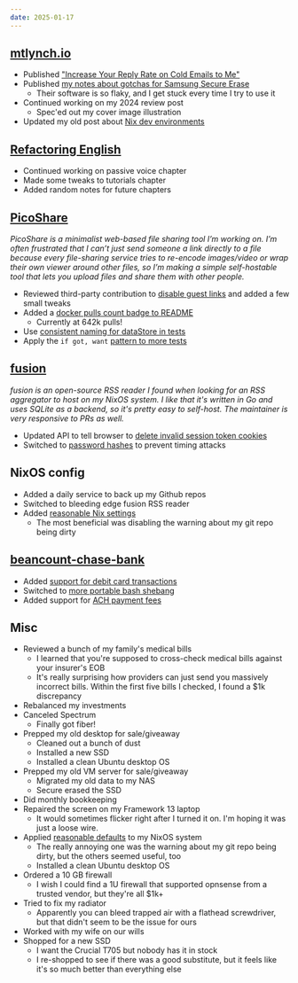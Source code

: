 ```yaml
---
date: 2025-01-17
---
```


## [mtlynch.io](https://mtlynch.io)

- Published ["Increase Your Reply Rate on Cold Emails to Me"](https://mtlynch.io/notes/emailing-me/)
- Published [my notes about gotchas for Samsung Secure Erase](https://mtlynch.io/notes/samsung-secure-erase/)
  - Their software is so flaky, and I get stuck every time I try to use it
- Continued working on my 2024 review post
  - Spec'ed out my cover image illustration
- Updated my old post about [Nix dev environments](https://mtlynch.io/notes/nix-dev-environment/)

## [Refactoring English](https://refactoringenglish.com)

- Continued working on passive voice chapter
- Made some tweaks to tutorials chapter
- Added random notes for future chapters

## [PicoShare](https://pico.rocks)

_PicoShare is a minimalist web-based file sharing tool I’m working on. I’m often frustrated that I can’t just send someone a link directly to a file because every file-sharing service tries to re-encode images/video or wrap their own viewer around other files, so I’m making a simple self-hostable tool that lets you upload files and share them with other people._

- Reviewed third-party contribution to [disable guest links](https://github.com/mtlynch/picoshare/pull/646) and added a few small tweaks
- Added a [docker pulls count badge to README](https://github.com/mtlynch/picoshare/pull/652)
  - Currently at 642k pulls!
- Use [consistent naming for dataStore in tests](https://github.com/mtlynch/picoshare/pull/653)
- Apply the `if got, want` [pattern to more tests](https://github.com/mtlynch/picoshare/pull/654)

## [fusion](https://github.com/0x2E/fusion)

_fusion is an open-source RSS reader I found when looking for an RSS aggregator to host on my NixOS system. I like that it's written in Go and uses SQLite as a backend, so it's pretty easy to self-host. The maintainer is very responsive to PRs as well._

- Updated API to tell browser to [delete invalid session token cookies](https://github.com/0x2E/fusion/pull/50)
- Switched to [password hashes](https://github.com/0x2E/fusion/pull/51) to prevent timing attacks

## NixOS config

- Added a daily service to back up my Github repos
- Switched to bleeding edge fusion RSS reader
- Added [reasonable Nix settings](https://jackson.dev/post/nix-reasonable-defaults/)
  - The most beneficial was disabling the warning about my git repo being dirty

## [beancount-chase-bank](https://github.com/mtlynch/beancount-chase-bank)

- Added [support for debit card transactions](https://github.com/mtlynch/beancount-chase-bank/commit/0b44b6ad098f223718b1ec7a3505c4edeff83702)
- Switched to [more portable bash shebang](https://github.com/mtlynch/beancount-chase-bank/pull/175)
- Added support for [ACH payment fees](https://github.com/mtlynch/beancount-chase-bank/pull/178)

## Misc

- Reviewed a bunch of my family's medical bills
  - I learned that you're supposed to cross-check medical bills against your insurer's EOB
  - It's really surprising how providers can just send you massively incorrect bills. Within the first five bills I checked, I found a $1k discrepancy
- Rebalanced my investments
- Canceled Spectrum
  - Finally got fiber!
- Prepped my old desktop for sale/giveaway
  - Cleaned out a bunch of dust
  - Installed a new SSD
  - Installed a clean Ubuntu desktop OS
- Prepped my old VM server for sale/giveaway
  - Migrated my old data to my NAS
  - Secure erased the SSD
- Did monthly bookkeeping
- Repaired the screen on my Framework 13 laptop
  - It would sometimes flicker right after I turned it on. I'm hoping it was just a loose wire.
- Applied [reasonable defaults](https://jackson.dev/post/nix-reasonable-defaults/) to my NixOS system
  - The really annoying one was the warning about my git repo being dirty, but the others seemed useful, too
  - Installed a clean Ubuntu desktop OS
- Ordered a 10 GB firewall
  - I wish I could find a 1U firewall that supported opnsense from a trusted vendor, but they're all $1k+
- Tried to fix my radiator
  - Apparently you can bleed trapped air with a flathead screwdriver, but that didn't seem to be the issue for ours
- Worked with my wife on our wills
- Shopped for a new SSD
  - I want the Crucial T705 but nobody has it in stock
  - I re-shopped to see if there was a good substitute, but it feels like it's so much better than everything else
